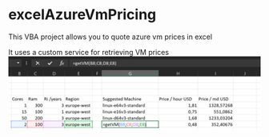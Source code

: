 
# excelAzureVmPricing
This VBA project allows you to quote azure vm prices in excel

It uses a custom service for retrieving VM prices
![Demoimage](https://github.com/KillerFeature/excelAzureVmPricing/blob/master/Capture2.PNG?raw=true)
